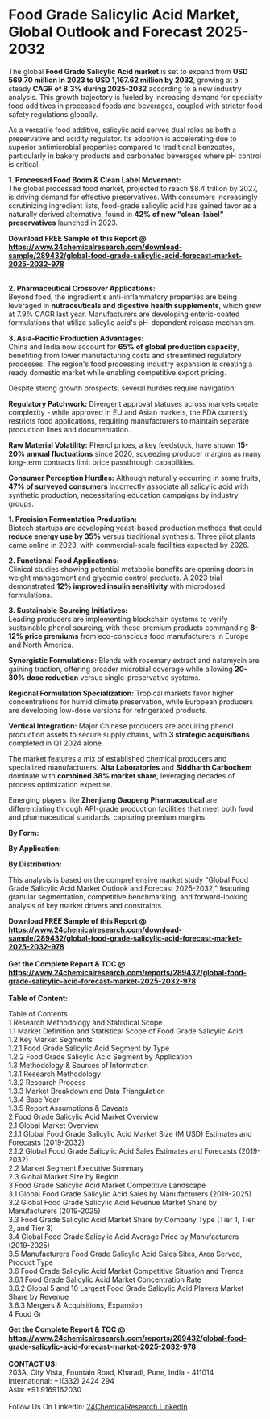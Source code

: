 <h1>Food Grade Salicylic Acid Market, Global Outlook and Forecast 2025-2032</h1><p>The global <strong>Food Grade Salicylic Acid market</strong> is set to expand from <strong>USD 569.70 million in 2023 to USD 1,167.62 million by 2032</strong>, growing at a steady <strong>CAGR of 8.3% during 2025-2032</strong> according to a new industry analysis. This growth trajectory is fueled by increasing demand for specialty food additives in processed foods and beverages, coupled with stricter food safety regulations globally.</p><p>As a versatile food additive, salicylic acid serves dual roles as both a preservative and acidity regulator. Its adoption is accelerating due to superior antimicrobial properties compared to traditional benzoates, particularly in bakery products and carbonated beverages where pH control is critical.</p><p><strong>1. Processed Food Boom &amp; Clean Label Movement:</strong><br>
The global processed food market, projected to reach $8.4 trillion by 2027, is driving demand for effective preservatives. With consumers increasingly scrutinizing ingredient lists, food-grade salicylic acid has gained favor as a naturally derived alternative, found in <strong>42% of new "clean-label" preservatives</strong> launched in 2023.</p><div><b>Download FREE Sample of this Report @ 
            <a href="https://www.24chemicalresearch.com/download-sample/289432/global-food-grade-salicylic-acid-forecast-market-2025-2032-978">
            https://www.24chemicalresearch.com/download-sample/289432/global-food-grade-salicylic-acid-forecast-market-2025-2032-978</a></b></div><br><p><strong>2. Pharmaceutical Crossover Applications:</strong><br>
Beyond food, the ingredient's anti-inflammatory properties are being leveraged in <strong>nutraceuticals and digestive health supplements</strong>, which grew at 7.9% CAGR last year. Manufacturers are developing enteric-coated formulations that utilize salicylic acid's pH-dependent release mechanism.</p><p><strong>3. Asia-Pacific Production Advantages:</strong><br>
China and India now account for <strong>65% of global production capacity</strong>, benefiting from lower manufacturing costs and streamlined regulatory processes. The region's food processing industry expansion is creating a ready domestic market while enabling competitive export pricing.</p><p>Despite strong growth prospects, several hurdles require navigation:</p><p><strong>Regulatory Patchwork:</strong> Divergent approval statuses across markets create complexity - while approved in EU and Asian markets, the FDA currently restricts food applications, requiring manufacturers to maintain separate production lines and documentation.</p><p><strong>Raw Material Volatility:</strong> Phenol prices, a key feedstock, have shown <strong>15-20% annual fluctuations</strong> since 2020, squeezing producer margins as many long-term contracts limit price passthrough capabilities.</p><p><strong>Consumer Perception Hurdles:</strong> Although naturally occurring in some fruits, <strong>47% of surveyed consumers</strong> incorrectly associate all salicylic acid with synthetic production, necessitating education campaigns by industry groups.</p><p><strong>1. Precision Fermentation Production:</strong><br>
Biotech startups are developing yeast-based production methods that could <strong>reduce energy use by 35%</strong> versus traditional synthesis. Three pilot plants came online in 2023, with commercial-scale facilities expected by 2026.</p><p><strong>2. Functional Food Applications:</strong><br>
Clinical studies showing potential metabolic benefits are opening doors in weight management and glycemic control products. A 2023 trial demonstrated <strong>12% improved insulin sensitivity</strong> with microdosed formulations.</p><p><strong>3. Sustainable Sourcing Initiatives:</strong><br>
Leading producers are implementing blockchain systems to verify sustainable phenol sourcing, with these premium products commanding <strong>8-12% price premiums</strong> from eco-conscious food manufacturers in Europe and North America.</p><p><strong>Synergistic Formulations:</strong> Blends with rosemary extract and natamycin are gaining traction, offering broader microbial coverage while allowing <strong>20-30% dose reduction</strong> versus single-preservative systems.</p><p><strong>Regional Formulation Specialization:</strong> Tropical markets favor higher concentrations for humid climate preservation, while European producers are developing low-dose versions for refrigerated products.</p><p><strong>Vertical Integration:</strong> Major Chinese producers are acquiring phenol production assets to secure supply chains, with <strong>3 strategic acquisitions</strong> completed in Q1 2024 alone.</p><p>The market features a mix of established chemical producers and specialized manufacturers. <strong>Alta Laboratories</strong> and <strong>Siddharth Carbochem</strong> dominate with <strong>combined 38% market share</strong>, leveraging decades of process optimization expertise.</p><p>Emerging players like <strong>Zhenjiang Gaopeng Pharmaceutical</strong> are differentiating through API-grade production facilities that meet both food and pharmaceutical standards, capturing premium margins.</p><p><strong>By Form:</strong></p><p><strong>By Application:</strong></p><p><strong>By Distribution:</strong></p><p>This analysis is based on the comprehensive market study "Global Food Grade Salicylic Acid Market Outlook and Forecast 2025-2032," featuring granular segmentation, competitive benchmarking, and forward-looking analysis of key market drivers and constraints.</p><div><b>Download FREE Sample of this Report @ 
            <a href="https://www.24chemicalresearch.com/download-sample/289432/global-food-grade-salicylic-acid-forecast-market-2025-2032-978">
            https://www.24chemicalresearch.com/download-sample/289432/global-food-grade-salicylic-acid-forecast-market-2025-2032-978</a></b></div><br><div><b>Get the Complete Report & TOC @ 
            <a href="https://www.24chemicalresearch.com/reports/289432/global-food-grade-salicylic-acid-forecast-market-2025-2032-978">
            https://www.24chemicalresearch.com/reports/289432/global-food-grade-salicylic-acid-forecast-market-2025-2032-978</a></b></div><br>
            <b>Table of Content:</b><p>Table of Contents<br />
1 Research Methodology and Statistical Scope<br />
1.1 Market Definition and Statistical Scope of Food Grade Salicylic Acid<br />
1.2 Key Market Segments<br />
1.2.1 Food Grade Salicylic Acid Segment by Type<br />
1.2.2 Food Grade Salicylic Acid Segment by Application<br />
1.3 Methodology & Sources of Information<br />
1.3.1 Research Methodology<br />
1.3.2 Research Process<br />
1.3.3 Market Breakdown and Data Triangulation<br />
1.3.4 Base Year<br />
1.3.5 Report Assumptions & Caveats<br />
2 Food Grade Salicylic Acid Market Overview<br />
2.1 Global Market Overview<br />
2.1.1 Global Food Grade Salicylic Acid Market Size (M USD) Estimates and Forecasts (2019-2032)<br />
2.1.2 Global Food Grade Salicylic Acid Sales Estimates and Forecasts (2019-2032)<br />
2.2 Market Segment Executive Summary<br />
2.3 Global Market Size by Region<br />
3 Food Grade Salicylic Acid Market Competitive Landscape<br />
3.1 Global Food Grade Salicylic Acid Sales by Manufacturers (2019-2025)<br />
3.2 Global Food Grade Salicylic Acid Revenue Market Share by Manufacturers (2019-2025)<br />
3.3 Food Grade Salicylic Acid Market Share by Company Type (Tier 1, Tier 2, and Tier 3)<br />
3.4 Global Food Grade Salicylic Acid Average Price by Manufacturers (2019-2025)<br />
3.5 Manufacturers Food Grade Salicylic Acid Sales Sites, Area Served, Product Type<br />
3.6 Food Grade Salicylic Acid Market Competitive Situation and Trends<br />
3.6.1 Food Grade Salicylic Acid Market Concentration Rate<br />
3.6.2 Global 5 and 10 Largest Food Grade Salicylic Acid Players Market Share by Revenue<br />
3.6.3 Mergers & Acquisitions, Expansion<br />
4 Food Gr</p><div><b>Get the Complete Report & TOC @ 
            <a href="https://www.24chemicalresearch.com/reports/289432/global-food-grade-salicylic-acid-forecast-market-2025-2032-978">
            https://www.24chemicalresearch.com/reports/289432/global-food-grade-salicylic-acid-forecast-market-2025-2032-978</a></b></div><br><b>CONTACT US:</b><br>
            203A, City Vista, Fountain Road, Kharadi, Pune, India - 411014<br>
            International: +1(332) 2424 294<br>
            Asia: +91 9169162030 <br><br>
            Follow Us On LinkedIn: <a href="https://www.linkedin.com/company/24chemicalresearch/">24ChemicalResearch LinkedIn</a>